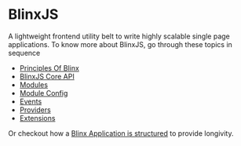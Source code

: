 # BlinxJS

A lightweight frontend utility belt to write highly scalable single page applications. To know more about BlinxJS, go through these topics in sequence

* [Principles Of Blinx](/principles.md)
* [BlinxJS Core API](/blinxjs-apis.md)
* [Modules](/modules.md)
* [Module Config](/module-config.md)
* [Events](/events.md)
* [Providers](/providers.md)
* [Extensions](/extensions.md)

Or checkout how a [Blinx Application is structured](/blinx-methods.md) to provide longivity.



